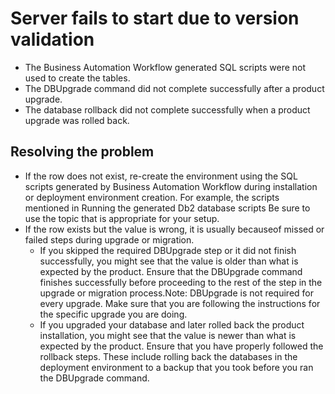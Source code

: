 # Server fails to start due to version validation

- The Business Automation Workflow generated
SQL scripts were not used to create the tables.
- The DBUpgrade command did not complete successfully
after a product upgrade.
- The database rollback did not complete successfully when a product
upgrade was rolled back.

## Resolving the problem

- If the row does not exist, re-create the environment using the
SQL scripts generated by Business Automation Workflow during
installation or deployment environment creation. For example, the
scripts mentioned in Running the generated Db2 database scripts Be
sure to use the topic that is appropriate for your setup.
- If the row exists but the value is wrong, it is usually becauseof missed or failed steps during upgrade or migration.
    - If you skipped the required DBUpgrade step
or it did not finish successfully, you might see that the value is
older than what is expected by the product. Ensure that the DBUpgrade command
finishes successfully before proceeding to the rest of the step in
the upgrade or migration process.Note: DBUpgrade is
not required for every upgrade. Make sure that you are following the
instructions for the specific upgrade you are doing.
    - If you upgraded your database and later rolled back the product
installation, you might see that the value is newer than what is expected
by the product. Ensure that you have properly followed the rollback
steps. These include rolling back the databases in the deployment
environment to a backup that you took before you ran the DBUpgrade command.
